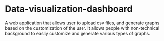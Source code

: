 # Data-visualization-dashboard
A web application that allows user to upload csv files, and generate graphs based on the customization of the user.
It allows people with non-technical background to easliy customize and generate various types of graphs.
